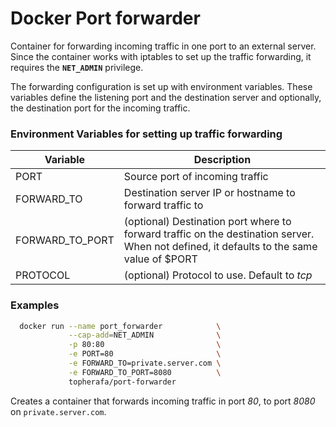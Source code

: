 # Docker Port forwarder

Container for forwarding incoming traffic in one port to an external server.
Since the container works with iptables to set up the traffic forwarding,
it requires the **`NET_ADMIN`** privilege.

The forwarding configuration is set up with environment variables.
These variables define the listening port and the destination server
and optionally, the destination port for the incoming traffic.

### Environment Variables for setting up traffic forwarding
|Variable|Description|
|---|---|
|PORT|Source port of incoming traffic|
|FORWARD_TO|Destination server IP or hostname to forward traffic to|
|FORWARD_TO_PORT|(optional) Destination port where to forward traffic on the destination server. When not defined, it defaults to the same value of $PORT|
|PROTOCOL|(optional) Protocol to use. Default to *tcp*

### Examples

``` sh
  docker run --name port_forwarder            \
             --cap-add=NET_ADMIN              \
             -p 80:80                         \
             -e PORT=80                       \
             -e FORWARD_TO=private.server.com \
             -e FORWARD_TO_PORT=8080          \
             topherafa/port-forwarder
```

Creates a container that forwards incoming traffic in port *80*, to port *8080* on `private.server.com`.
